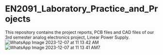 # EN2091_Laboratory_Practice_and_Projects

This repository contains the project reports, PCB files and CAD files of our 3rd semester analog electronics project, Linear Power Supply.
![WhatsApp Image 2023-12-07 at 11 13 42 AM](https://github.com/YasodaLAE/EN2091_Laboratory_Practice_and_Projects/assets/112842373/e40e3f09-fa52-4b28-8d52-8d2e1f304366)
![WhatsApp Image 2023-12-07 at 11 13 41 AM](https://github.com/YasodaLAE/EN2091_Laboratory_Practice_and_Projects/assets/112842373/73670137-5b86-4188-b34d-219634c2bae9)7
